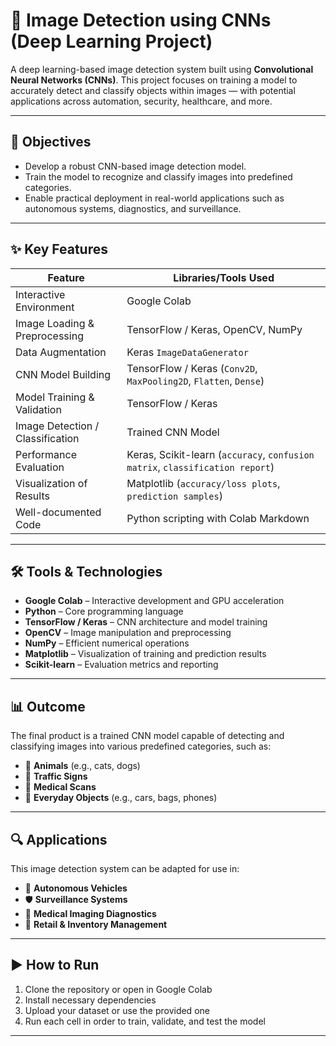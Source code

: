 # 🧠 Image Detection using CNNs (Deep Learning Project)

A deep learning-based image detection system built using **Convolutional Neural Networks (CNNs)**. This project focuses on training a model to accurately detect and classify objects within images — with potential applications across automation, security, healthcare, and more.

---

## 🎯 Objectives

- Develop a robust CNN-based image detection model.
- Train the model to recognize and classify images into predefined categories.
- Enable practical deployment in real-world applications such as autonomous systems, diagnostics, and surveillance.

---

## ✨ Key Features

| Feature                             | Libraries/Tools Used                                         |
|-------------------------------------|---------------------------------------------------------------|
| Interactive Environment             | Google Colab                                                 |
| Image Loading & Preprocessing       | TensorFlow / Keras, OpenCV, NumPy                            |
| Data Augmentation                   | Keras `ImageDataGenerator`                                   |
| CNN Model Building                  | TensorFlow / Keras (`Conv2D`, `MaxPooling2D`, `Flatten`, `Dense`) |
| Model Training & Validation         | TensorFlow / Keras                                           |
| Image Detection / Classification    | Trained CNN Model                                            |
| Performance Evaluation              | Keras, Scikit-learn (`accuracy`, `confusion matrix`, `classification report`) |
| Visualization of Results           | Matplotlib (`accuracy/loss plots`, `prediction samples`)     |
| Well-documented Code                | Python scripting with Colab Markdown                         |

---

## 🛠️ Tools & Technologies

- **Google Colab** – Interactive development and GPU acceleration  
- **Python** – Core programming language  
- **TensorFlow / Keras** – CNN architecture and model training  
- **OpenCV** – Image manipulation and preprocessing  
- **NumPy** – Efficient numerical operations  
- **Matplotlib** – Visualization of training and prediction results  
- **Scikit-learn** – Evaluation metrics and reporting  

---

## 📊 Outcome

The final product is a trained CNN model capable of detecting and classifying images into various predefined categories, such as:

- 🐶 **Animals** (e.g., cats, dogs)  
- 🚦 **Traffic Signs**  
- 🧪 **Medical Scans**  
- 📱 **Everyday Objects** (e.g., cars, bags, phones)

---

## 🔍 Applications

This image detection system can be adapted for use in:

- 🚗 **Autonomous Vehicles**  
- 🛡️ **Surveillance Systems**  
- 🏥 **Medical Imaging Diagnostics**  
- 🛒 **Retail & Inventory Management**

---

## ▶️ How to Run

1. Clone the repository or open in Google Colab  
2. Install necessary dependencies  
3. Upload your dataset or use the provided one  
4. Run each cell in order to train, validate, and test the model

---
